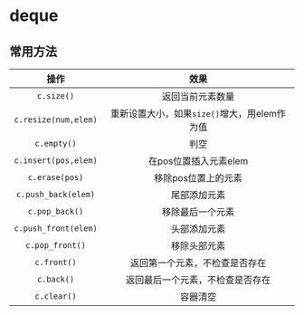 # deque

## 常用方法

|         操作         |                     效果                     |
| :------------------: | :------------------------------------------: |
|      `c.size()`      |               返回当前元素数量               |
| `c.resize(num,elem)` | 重新设置大小，如果`size()`增大，用elem作为值 |
|     `c.empty()`      |                     判空                     |
| `c.insert(pos,elem)` |            在pos位置插入元素elem             |
|    `c.erase(pos)`    |             移除pos位置上的元素              |
| `c.push_back(elem)`  |                 尾部添加元素                 |
|    `c.pop_back()`    |               移除最后一个元素               |
| `c.push_front(elem)` |                 头部添加元素                 |
|   `c.pop_front()`    |                 移除头部元素                 |
|     `c.front()`      |        返回第一个元素，不检查是否存在        |
|      `c.back()`      |       返回最后一个元素，不检查是否存在       |
|     `c.clear()`      |                   容器清空                   |

